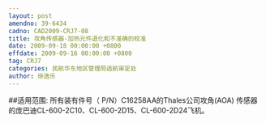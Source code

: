 ```yaml
---
layout: post
amendno: 39-6434
cadno: CAD2009-CRJ7-08
title: 攻角传感器-加热元件退化和不准确的校准
date: 2009-09-18 00:00:00 +0800
effdate: 2009-09-16 00:00:00 +0800
tag: CRJ7
categories: 民航华东地区管理局适航审定处
author: 徐逸乐
---
```


##适用范围:
所有装有件号（ P/N）C16258AA的Thales公司攻角(AOA) 传感器的庞巴迪CL-600-2C10、CL-600-2D15、CL-600-2D24飞机。

